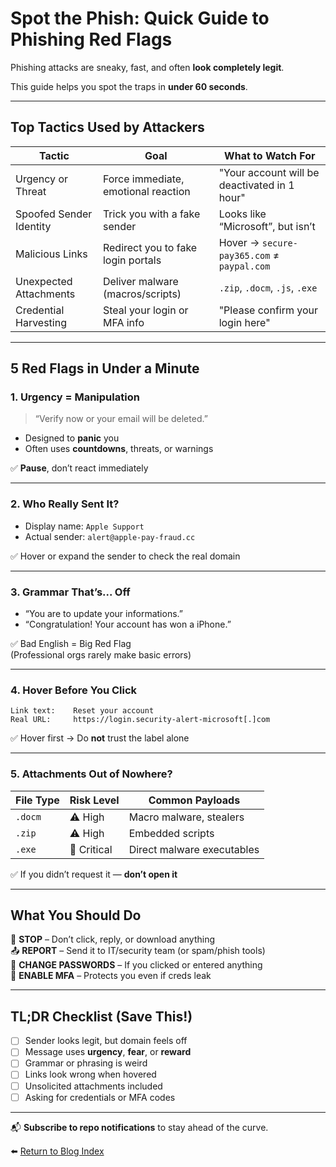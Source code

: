 # Spot the Phish: Quick Guide to Phishing Red Flags

Phishing attacks are sneaky, fast, and often **look completely legit**.

This guide helps you spot the traps in **under 60 seconds**.

---

## Top Tactics Used by Attackers

| Tactic                    | Goal                                     |   What to Watch For                          |
|---------------------------|------------------------------------------|----------------------------------------------|
| Urgency or Threat         | Force immediate, emotional reaction      | "Your account will be deactivated in 1 hour" |
| Spoofed Sender Identity   | Trick you with a fake sender             | Looks like “Microsoft”, but isn’t            |
| Malicious Links           | Redirect you to fake login portals       | Hover → `secure-pay365.com` ≠ `paypal.com`   |
| Unexpected Attachments    | Deliver malware (macros/scripts)         | `.zip`, `.docm`, `.js`, `.exe`               |
| Credential Harvesting     | Steal your login or MFA info             | "Please confirm your login here"             |

---

## 5 Red Flags in Under a Minute

### 1. Urgency = Manipulation

> “Verify now or your email will be deleted.”

- Designed to **panic** you
- Often uses **countdowns**, threats, or warnings

✅ **Pause**, don’t react immediately

---

### 2. Who Really Sent It?

- Display name: `Apple Support`
- Actual sender: `alert@apple-pay-fraud.cc`

✅ Hover or expand the sender to check the real domain

---

### 3. Grammar That’s... Off

- “You are to update your informations.”
- “Congratulation! Your account has won a iPhone.”

✅ Bad English = Big Red Flag  
(Professional orgs rarely make basic errors)

---

### 4. Hover Before You Click

    Link text:    Reset your account
    Real URL:     https://login.security-alert-microsoft[.]com

✅ Hover first → Do **not** trust the label alone

---

### 5. Attachments Out of Nowhere?

| File Type | Risk Level     | Common Payloads              |
|-----------|----------------|------------------------------|
| `.docm`   | ⚠️ High         | Macro malware, stealers      |
| `.zip`    | ⚠️ High         | Embedded scripts             |
| `.exe`    | 🚫 Critical     | Direct malware executables   |

✅ If you didn’t request it — **don’t open it**

---

## What You Should Do

🛑 **STOP** – Don’t click, reply, or download anything  
📤 **REPORT** – Send it to IT/security team (or spam/phish tools)  
🔐 **CHANGE PASSWORDS** – If you clicked or entered anything  
📱 **ENABLE MFA** – Protects you even if creds leak

---

## TL;DR Checklist (Save This!)

- [ ] Sender looks legit, but domain feels off  
- [ ] Message uses **urgency**, **fear**, or **reward**  
- [ ] Grammar or phrasing is weird  
- [ ] Links look wrong when hovered  
- [ ] Unsolicited attachments included  
- [ ] Asking for credentials or MFA codes  

---

📬 **Subscribe to repo notifications** to stay ahead of the curve.

⬅️ [Return to Blog Index](../docs/index.md)

